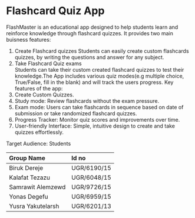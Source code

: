 # Flashcard Quiz App

FlashMaster is an educational app designed to help students learn and reinforce knowledge through flashcard quizzes. It provides two main buisness features:
  1) Create Flashcard quizzes
       Students can easily create custom flashcards quizzes, by writing the questions and answer for any subject.
  2) Take Flashcard Quiz exams   
        Students can take their custom created flashcard quizzes to test their knowledge.The App includes various quiz modes(e.g multiple choice, True/False, fill in the blank) and will track the users progress.
Key features of the app:
  1) Create Custom Quizzes.
  2) Study mode: Review flashcards without the exam pressure.
  3) Exam mode: Users can take flashcards in sequence based on date of submission or take randomized flashcard quizzes. 
  4) Progress Tracker: Monitor quiz scores and improvements over time.
  5) User-friendly Interface: Simple, intuitive design to create and take quizzes effortlessly.

Target Audience: Students

|Group Name| Id no|
|:---------|:-----|
|Biruk Dereje|UGR/6190/15|
|Kalafat Tezazu|UGR/6048/15|
|Samrawit Alemzewd|UGR/9726/15|
|Yonas Degefu|UGR/6959/15|
|Yusra Yakutelarsh|UGR/6201/13|
